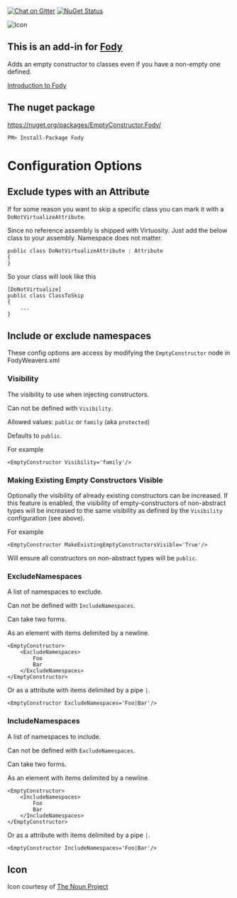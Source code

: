 [![Chat on Gitter](https://img.shields.io/gitter/room/fody/fody.svg?style=flat)](https://gitter.im/Fody/Fody)
[![NuGet Status](http://img.shields.io/nuget/v/EmptyConstructor.Fody.svg?style=flat)](https://www.nuget.org/packages/EmptyConstructor.Fody/)

![Icon](https://raw.github.com/Fody/EmptyConstructor/master/Icons/package_icon.png)


## This is an add-in for [Fody](https://github.com/Fody/Fody/) 

Adds an empty constructor to classes even if you have a non-empty one defined.

[Introduction to Fody](http://github.com/Fody/Fody/wiki/SampleUsage)


## The nuget package

https://nuget.org/packages/EmptyConstructor.Fody/

    PM> Install-Package Fody


# Configuration Options


## Exclude types with an Attribute

If for some reason you want to skip a specific class you can mark it with a `DoNotVirtualizeAttribute`. 

Since no reference assembly is shipped with Virtuosity. Just add the below class to your assembly. Namespace does not matter.

    public class DoNotVirtualizeAttribute : Attribute
    {
    }

So your class will look like this

    [DoNotVirtualize]
    public class ClassToSkip
    {
        ...
    }


## Include or exclude namespaces
 
These config options are access by modifying the `EmptyConstructor` node in FodyWeavers.xml 


### Visibility

The visibility to use when injecting constructors.

Can not be defined with `Visibility`.

Allowed values: `public` or `family` (aka `protected`)

Defaults to `public`.

For example

    <EmptyConstructor Visibility='family'/>
	
### Making Existing Empty Constructors Visible

Optionally the visibility of already existing constructors can be increased.
If this feature is enabled, the visibility of empty-constructors of non-abstract types will be increased to the same visibility as defined by the `Visibility` configuration (see above).

For example

    <EmptyConstructor MakeExistingEmptyConstructorsVisible='True'/>
	
Will ensure all constructors on non-abstract types will be `public`.

### ExcludeNamespaces

A list of namespaces to exclude.

Can not be defined with `IncludeNamespaces`.

Can take two forms. 

As an element with items delimited by a newline.

    <EmptyConstructor>
        <ExcludeNamespaces>
            Foo
            Bar
        </ExcludeNamespaces>
    </EmptyConstructor>
    
Or as a attribute with items delimited by a pipe `|`.

    <EmptyConstructor ExcludeNamespaces='Foo|Bar'/>

  
### IncludeNamespaces

A list of namespaces to include.

Can not be defined with `ExcludeNamespaces`.

Can take two forms. 

As an element with items delimited by a newline.

    <EmptyConstructor>
        <IncludeNamespaces>
            Foo
            Bar
        </IncludeNamespaces>
    </EmptyConstructor>
    
Or as a attribute with items delimited by a pipe `|`.

    <EmptyConstructor IncludeNamespaces='Foo|Bar'/>


## Icon

Icon courtesy of [The Noun Project](http://thenounproject.com)
